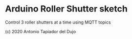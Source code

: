 # Arduino Roller Shutter sketch

Control 3 roller shutters at a time using MQTT topics

(c) 2020 Antonio Tapiador del Dujo
